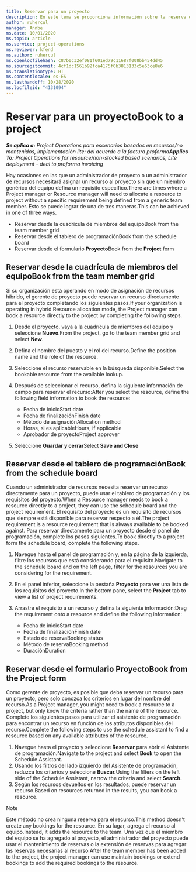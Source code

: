 ```yaml
---
title: Reservar para un proyecto
description: En este tema se proporciona información sobre la reserva de un recurso para un proyecto.
author: ruhercul
manager: Annbe
ms.date: 10/01/2020
ms.topic: article
ms.service: project-operations
ms.reviewer: kfend
ms.author: ruhercul
ms.openlocfilehash: c87b0c32ef081f601ed79c11687f008bb454dd45
ms.sourcegitcommit: 4cf1dc1561b92fca4175f0b3813133c5e63ce8e6
ms.translationtype: HT
ms.contentlocale: es-ES
ms.lasthandoff: 10/28/2020
ms.locfileid: "4131094"
---
```

# <a name="book-to-a-project"></a><span data-ttu-id="229fd-103">Reservar para un proyecto</span><span class="sxs-lookup"><span data-stu-id="229fd-103">Book to a project</span></span>

<span data-ttu-id="229fd-104">_**Se aplica a:** Project Operations para escenarios basados en recursos/no mantenidos, implementación lite: del acuerdo a la factura proforma_</span><span class="sxs-lookup"><span data-stu-id="229fd-104">_**Applies To:** Project Operations for resource/non-stocked based scenarios, Lite deployment - deal to proforma invoicing_</span></span>

<span data-ttu-id="229fd-105">Hay ocasiones en las que un administrador de proyecto o un administrador de recursos necesitará asignar un recurso al proyecto sin que un miembro genérico del equipo defina un requisito específico.</span><span class="sxs-lookup"><span data-stu-id="229fd-105">There are times where a Project manager or Resource manager will need to allocate a resource to project without a specific requirement being defined from a generic team member.</span></span> <span data-ttu-id="229fd-106">Esto se puede lograr de una de tres maneras.</span><span class="sxs-lookup"><span data-stu-id="229fd-106">This can be achieved in one of three ways.</span></span>

- <span data-ttu-id="229fd-107">Reservar desde la cuadrícula de miembros del equipo</span><span class="sxs-lookup"><span data-stu-id="229fd-107">Book from the team member grid</span></span>
- <span data-ttu-id="229fd-108">Reservar desde el tablero de programación</span><span class="sxs-lookup"><span data-stu-id="229fd-108">Book from the schedule board</span></span>
- <span data-ttu-id="229fd-109">Reservar desde el formulario **Proyecto**</span><span class="sxs-lookup"><span data-stu-id="229fd-109">Book from the **Project** form</span></span>

## <a name="book-from-the-team-member-grid"></a><span data-ttu-id="229fd-110">Reservar desde la cuadrícula de miembros del equipo</span><span class="sxs-lookup"><span data-stu-id="229fd-110">Book from the team member grid</span></span>

<span data-ttu-id="229fd-111">Si su organización está operando en modo de asignación de recursos híbrido, el gerente de proyecto puede reservar un recurso directamente para el proyecto completando los siguientes pasos.</span><span class="sxs-lookup"><span data-stu-id="229fd-111">If your organization is operating in hybrid Resource allocation mode, the Project manager can book a resource directly to the project by completing the following steps.</span></span>

1. <span data-ttu-id="229fd-112">Desde el proyecto, vaya a la cuadrícula de miembros del equipo y seleccione **Nuevo**.</span><span class="sxs-lookup"><span data-stu-id="229fd-112">From the project, go to the team member grid and select **New**.</span></span>
2. <span data-ttu-id="229fd-113">Defina el nombre del puesto y el rol del recurso.</span><span class="sxs-lookup"><span data-stu-id="229fd-113">Define the position name and the role of the resource.</span></span>
3. <span data-ttu-id="229fd-114">Seleccione el recurso reservable en la búsqueda disponible.</span><span class="sxs-lookup"><span data-stu-id="229fd-114">Select the bookable resource from the available lookup.</span></span>
4. <span data-ttu-id="229fd-115">Después de seleccionar el recurso, defina la siguiente información de campo para reservar el recurso:</span><span class="sxs-lookup"><span data-stu-id="229fd-115">After you select the resource, define the following field information to book the resource:</span></span>

    - <span data-ttu-id="229fd-116">Fecha de inicio</span><span class="sxs-lookup"><span data-stu-id="229fd-116">Start date</span></span>
    - <span data-ttu-id="229fd-117">Fecha de finalización</span><span class="sxs-lookup"><span data-stu-id="229fd-117">Finish date</span></span>
    - <span data-ttu-id="229fd-118">Método de asignación</span><span class="sxs-lookup"><span data-stu-id="229fd-118">Allocation method</span></span>
    - <span data-ttu-id="229fd-119">Horas, si es aplicable</span><span class="sxs-lookup"><span data-stu-id="229fd-119">Hours, if applicable</span></span>
    - <span data-ttu-id="229fd-120">Aprobador de proyecto</span><span class="sxs-lookup"><span data-stu-id="229fd-120">Project approver</span></span>

6. <span data-ttu-id="229fd-121">Seleccione **Guardar y cerrar**</span><span class="sxs-lookup"><span data-stu-id="229fd-121">Select **Save and Close**</span></span>

## <a name="book-from-the-schedule-board"></a><span data-ttu-id="229fd-122">Reservar desde el tablero de programación</span><span class="sxs-lookup"><span data-stu-id="229fd-122">Book from the schedule board</span></span>

<span data-ttu-id="229fd-123">Cuando un administrador de recursos necesita reservar un recurso directamente para un proyecto, puede usar el tablero de programación y los requisitos del proyecto.</span><span class="sxs-lookup"><span data-stu-id="229fd-123">When a Resource manager needs to book a resource directly to a project, they can use the schedule board and the project requirement.</span></span> <span data-ttu-id="229fd-124">El requisito del proyecto es un requisito de recursos que siempre está disponible para reservar respecto a él.</span><span class="sxs-lookup"><span data-stu-id="229fd-124">The project requirement is a resource requirement that is always available to be booked against.</span></span> <span data-ttu-id="229fd-125">Para reservar directamente para un proyecto desde el panel de programación, complete los pasos siguientes.</span><span class="sxs-lookup"><span data-stu-id="229fd-125">To book directly to a project form the schedule board, complete the following steps.</span></span>

1. <span data-ttu-id="229fd-126">Navegue hasta el panel de programación y, en la página de la izquierda, filtre los recursos que está considerando para el requisito.</span><span class="sxs-lookup"><span data-stu-id="229fd-126">Navigate to the schedule board and on the left page, filter for the resources you are considering for the requirement.</span></span>
2. <span data-ttu-id="229fd-127">En el panel inferior, seleccione la pestaña **Proyecto** para ver una lista de los requisitos del proyecto.</span><span class="sxs-lookup"><span data-stu-id="229fd-127">In the bottom pane, select the **Project** tab to view a list of project requirements.</span></span>
3. <span data-ttu-id="229fd-128">Arrastre el requisito a un recurso y defina la siguiente información:</span><span class="sxs-lookup"><span data-stu-id="229fd-128">Drag the requirement onto a resource and define the following information:</span></span>

    - <span data-ttu-id="229fd-129">Fecha de inicio</span><span class="sxs-lookup"><span data-stu-id="229fd-129">Start date</span></span>
    - <span data-ttu-id="229fd-130">Fecha de finalización</span><span class="sxs-lookup"><span data-stu-id="229fd-130">Finish date</span></span>
    - <span data-ttu-id="229fd-131">Estado de reserva</span><span class="sxs-lookup"><span data-stu-id="229fd-131">Booking status</span></span>
    - <span data-ttu-id="229fd-132">Método de reserva</span><span class="sxs-lookup"><span data-stu-id="229fd-132">Booking method</span></span>
    - <span data-ttu-id="229fd-133">Duración</span><span class="sxs-lookup"><span data-stu-id="229fd-133">Duration</span></span>

## <a name="book-from-the-project-form"></a><span data-ttu-id="229fd-134">Reservar desde el formulario Proyecto</span><span class="sxs-lookup"><span data-stu-id="229fd-134">Book from the Project form</span></span>

<span data-ttu-id="229fd-135">Como gerente de proyecto, es posible que deba reservar un recurso para un proyecto, pero solo conozca los criterios en lugar del nombre del recurso.</span><span class="sxs-lookup"><span data-stu-id="229fd-135">As a Project manager, you might need to book a resource to a project, but only know the criteria rather than the name of the resource.</span></span> <span data-ttu-id="229fd-136">Complete los siguientes pasos para utilizar el asistente de programación para encontrar un recurso en función de los atributos disponibles del recurso.</span><span class="sxs-lookup"><span data-stu-id="229fd-136">Complete the following steps to use the schedule assistant to find a resource based on any available attributes of the resource.</span></span> 

1. <span data-ttu-id="229fd-137">Navegue hasta el proyecto y seleccione **Reservar** para abrir el Asistente de programación.</span><span class="sxs-lookup"><span data-stu-id="229fd-137">Navigate to the project and select **Book** to open the Schedule Assistant.</span></span>
2. <span data-ttu-id="229fd-138">Usando los filtros del lado izquierdo del Asistente de programación, reduzca los criterios y seleccione **Buscar.**</span><span class="sxs-lookup"><span data-stu-id="229fd-138">Using the filters on the left side of the Schedule Assistant, narrow the criteria and select **Search.**</span></span>
3. <span data-ttu-id="229fd-139">Según los recursos devueltos en los resultados, puede reservar un recurso.</span><span class="sxs-lookup"><span data-stu-id="229fd-139">Based on resources returned in the results, you can book a resource.</span></span>

> [!NOTE]
> <span data-ttu-id="229fd-140">Este método no crea ninguna reserva para el recurso.</span><span class="sxs-lookup"><span data-stu-id="229fd-140">This method doesn't create any bookings for the resource.</span></span> <span data-ttu-id="229fd-141">En su lugar, agrega el recurso al equipo.</span><span class="sxs-lookup"><span data-stu-id="229fd-141">Instead, it adds the resource to the team.</span></span> <span data-ttu-id="229fd-142">Una vez que el miembro del equipo se ha agregado al proyecto, el administrador del proyecto puede usar el mantenimiento de reservas o la extensión de reservas para agregar las reservas necesarias al recurso.</span><span class="sxs-lookup"><span data-stu-id="229fd-142">After the team member has been added to the project, the project manager can use maintain bookings or extend bookings to add the required bookings to the resource.</span></span>
